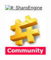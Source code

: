 [![#: SharpEngine](https://camo.githubusercontent.com/0976d0fd92e6a61e359dedd2b7ff36d88cbd168679c80a5668a84d4d4a6fda71/68747470733a2f2f7777772e616234642e636f6d2f696d616765732f5368617270456e67696e652f73686172702d656e67696e655f353132783231382e706e67)](https://www.ab4d.com/SharpEngine.aspx)

![NuGet package icon](https://github.com/Austin-Powder-Company/sharpengine-contrib/raw/master/icon.png)
